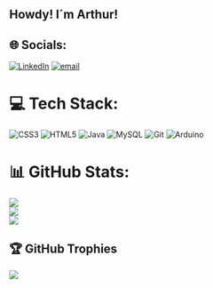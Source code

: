 ## Howdy! I´m Arthur!


## 🌐 Socials:
[![LinkedIn](https://img.shields.io/badge/LinkedIn-%230077B5.svg?logo=linkedin&logoColor=white)](https://linkedin.com/in/aarthurcreis) [![email](https://img.shields.io/badge/Email-D14836?logo=gmail&logoColor=white)](mailto:aarthurcreis@gmail.com) 

# 💻 Tech Stack:
![CSS3](https://img.shields.io/badge/css3-%231572B6.svg?style=for-the-badge&logo=css3&logoColor=white) ![HTML5](https://img.shields.io/badge/html5-%23E34F26.svg?style=for-the-badge&logo=html5&logoColor=white) ![Java](https://img.shields.io/badge/java-%23ED8B00.svg?style=for-the-badge&logo=openjdk&logoColor=white) ![MySQL](https://img.shields.io/badge/mysql-4479A1.svg?style=for-the-badge&logo=mysql&logoColor=white) ![Git](https://img.shields.io/badge/git-%23F05033.svg?style=for-the-badge&logo=git&logoColor=white) ![Arduino](https://img.shields.io/badge/-Arduino-00979D?style=for-the-badge&logo=Arduino&logoColor=white)
# 📊 GitHub Stats:
![](https://github-readme-stats.vercel.app/api?username=aarthurcreis&theme=dark&hide_border=false&include_all_commits=false&count_private=false)<br/>
![](https://nirzak-streak-stats.vercel.app/?user=aarthurcreis&theme=dark&hide_border=false)<br/>
![](https://github-readme-stats.vercel.app/api/top-langs/?username=aarthurcreis&theme=dark&hide_border=false&include_all_commits=false&count_private=false&layout=compact)

## 🏆 GitHub Trophies
![](https://github-profile-trophy.vercel.app/?username=aarthurcreis&theme=dark&no-frame=false&no-bg=true&margin-w=4)
